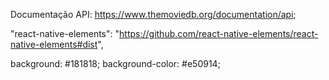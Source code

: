 Documentação API: https://www.themoviedb.org/documentation/api;

"react-native-elements": "https://github.com/react-native-elements/react-native-elements#dist",

background: #181818;
background-color: #e50914;
